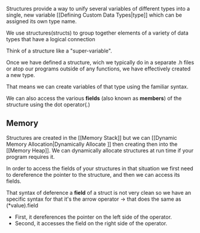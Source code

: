 Structures provide a way to unify several variables of different types into a single, new variable [[Defining Custom Data Types|type]] which can be assigned its own type name.

We use structures(structs) to group together elements of a variety of data types that have a logical connection

Think of a structure like a "super-variable".

Once we have defined a structure, wich we typically do in a separate .h files or atop our programs outside of any functions, we have effectively created a new type.

That means we can create variables of that type using the familiar syntax.

We can also access the various **fields** (also known as **members**) of the structure using the dot operator(*.*)

## Memory

Structures are created in the [[Memory Stack]] but we can [[Dynamic Memory Allocation|Dynamically Allocate ]] then creating then into the [[Memory Heap]]. We can dynamically allocate structures at run time if your program requires it.

In order to access the fields of your structures in that situation we first need to dereference the pointer to the structure, and then we can access its fields.

That syntax of deference a **field** of a struct is not very clean so we have an specific syntax for that it's the arrow operator -> that does the same as (*value).field
- First, it dereferences the pointer on the left side of the operator.
- Second, it accesses the field on the right side of the operator.
